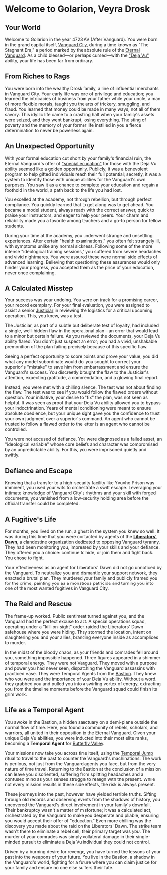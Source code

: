 # Welcome to Golarion, Veyra Drosk

## Your World

Welcome to Golarion in the year 4723 AV (After Vanguard). You were born in the grand capital itself, [Vanguard City](../Location/Inner_Sea/Vanguard_City.md), during a time known as "The Stagnant Era," a period marked by the absolute rule of the [Eternal Vanguard](../General/Religion.md). As a child blessed—or perhaps cursed—with the ["Deja Vu"](../Background/DejaVu.md) ability, your life has been far from ordinary.

## From Riches to Rags

You were born into the wealthy Drosk family, a line of influential merchants in Vanguard City. Your early life was one of privilege and education; you learned the intricacies of business from your father while your uncle, a man of more flexible morals, taught you the arts of trickery, smuggling, and fraud. You learned that money could be made in many ways, not all of them savory. This idyllic life came to a crashing halt when your family's assets were seized, and they went bankrupt, losing everything. The sting of poverty and the memory of your former life instilled in you a fierce determination to never be powerless again.

## An Unexpected Opportunity

With your formal education cut short by your family's financial ruin, the Eternal Vanguard's offer of ["special education"](../General/Education_System.md) for those with the Deja Vu ability seemed like a golden opportunity. Publicly, it was a benevolent program to help gifted individuals reach their full potential; secretly, it was a system to identify those with unique abilities for the Vanguard's own purposes. You saw it as a chance to complete your education and regain a foothold in the world, a path back to the life you had lost.

You excelled at the academy, not through rebellion, but through perfect compliance. You quickly learned that to get along was to get ahead. You became a model student, always ready with the correct answer, quick to praise your instructors, and eager to help your peers. Your charm and reliability made you a favorite among teachers and a go-to person for fellow students.

During your time at the academy, you underwent strange and unsettling experiences. After certain "health examinations," you often felt strangely ill, with symptoms unlike any normal sickness. Following some of the more intense "ideological training sessions," you suffered from severe headaches and vivid nightmares. You were assured these were normal side effects of advanced learning. Believing that questioning these assurances would only hinder your progress, you accepted them as the price of your education, never once complaining.

## A Calculated Misstep

Your success was your undoing. You were on track for a promising career, your record exemplary. For your final evaluation, you were assigned to assist a senior [Justiciar](../General/Judical_System.md) in reviewing the logistics for a critical upcoming operation. This, you knew, was a test.

The Justiciar, as part of a subtle but deliberate test of loyalty, had included a single, well-hidden flaw in the operational plan—an error that would lead to a minor but certain failure. As you reviewed the documents, your Deja Vu ability flared. You didn't just suspect an error; you had a vivid, unshakable premonition of the plan failing precisely because of this specific flaw.

Seeing a perfect opportunity to score points and prove your value, you did what any model subordinate would do: you sought to correct your superior's "mistake" to save him from embarrassment and ensure the Vanguard's success. You discreetly brought the flaw to the Justiciar's attention, expecting gratitude, a commendation, and a glowing final report.

Instead, you were met with a chilling silence. The test was not about finding the flaw. The test was to see if you would follow the flawed orders without question. Your initiative, your desire to "fix" the plan, was not seen as helpful. It was seen as proof that your Deja Vu ability allowed you to bypass your indoctrination. Years of mental conditioning were meant to ensure absolute obedience, but your unique sight gave you the confidence to trust your own judgment over a superior's command. An agent who cannot be trusted to follow a flawed order to the letter is an agent who cannot be controlled.

You were not accused of defiance. You were diagnosed as a failed asset, an "ideological variable" whose core beliefs and character was compromised by an unpredictable ability. For this, you were imprisoned quietly and swiftly.

## Defiance and Escape

Knowing that a transfer to a high-security facility like Yvuvho Prison was imminent, you used your wits to orchestrate a swift escape. Leveraging your intimate knowledge of Vanguard City's rhythms and your skill with forged documents, you vanished from a low-security holding area before the official transfer could be completed.

## A Fugitive's Life

For months, you lived on the run, a ghost in the system you knew so well. It was during this time that you were contacted by agents of the [**Liberators' Dawn**](../Organisation/Liberators_Dawn/Info.md), a clandestine organization dedicated to opposing Vanguard tyranny. They had been monitoring you, impressed by your skills and your defiance. They offered you a choice: continue to hide, or join them and fight back. You chose to fight.

Your effectiveness as an agent for Liberators' Dawn did not go unnoticed by the Vanguard. To neutralize you and dismantle your support network, they enacted a brutal plan. They murdered your family and publicly framed you for the crime, painting you as a monstrous patricide and turning you into one of the most wanted fugitives in Vanguard City.

## The Raid and Rescue

The frame-up worked. Public sentiment turned against you, and the Vanguard had the perfect excuse to act. A special operations squad, operating under a "kill-on-sight" order, raided the Liberators' Dawn safehouse where you were hiding. They stormed the location, intent on slaughtering you and your allies, branding everyone inside as accomplices to murder.

In the midst of the bloody chaos, as your friends and comrades fell around you, something impossible happened. Three figures appeared in a shimmer of temporal energy. They were not Vanguard. They moved with a purpose and power you had never seen, dispatching the Vanguard assassins with practiced ease. They were Temporal Agents from the [Bastion](../Organisation/Butterfly_Valley/Bastion_Governance.md). They knew who you were and the importance of your Deja Vu ability. Without a word, they grabbed you and pulled you into a swirling vortex of energy, extracting you from the timeline moments before the Vanguard squad could finish its grim work.

## Life as a Temporal Agent

You awoke in the Bastion, a hidden sanctuary on a demi-plane outside the normal flow of time. Here, you found a community of rebels, scholars, and warriors, all united in their opposition to the Eternal Vanguard. Given your unique Deja Vu abilities, you were inducted into their most elite ranks, becoming a **Temporal Agent** for [Butterfly Valley](../Organisation/Butterfly_Valley/Info.md).

Your missions now take you across time itself, using the [Temporal Jump](../Ritual/Temporal_Jump.md) ritual to travel to the past to counter the Vanguard's machinations. The work is perilous, not just from the Vanguard agents you face, but from the very nature of time travel. Returning to the Bastion at the conclusion of a mission can leave you disoriented, suffering from splitting headaches and a confused mind as your senses struggle to realign with the present. While not every mission results in these side effects, the risk is always present.

These journeys into the past, however, have yielded terrible truths. Sifting through old records and observing events from the shadows of history, you uncovered the Vanguard's direct involvement in your family's downfall. Their bankruptcy wasn't a matter of misfortune; it was a calculated act, orchestrated by the Vanguard to make you desperate and pliable, ensuring you would accept their offer of "education." Even more chilling was the discovery you made about the raid on the Liberators' Dawn. The strike team wasn't there to eliminate a rebel cell; their primary target was *you*. The murder of your comrades was simply collateral damage in their single-minded pursuit to eliminate a Deja Vu individual they could not control.

Driven by a burning desire for revenge, you have turned the lessons of your past into the weapons of your future. You live in the Bastion, a shadow in the Vanguard's world, fighting for a future where you can claim justice for your family and ensure no one else suffers their fate.
